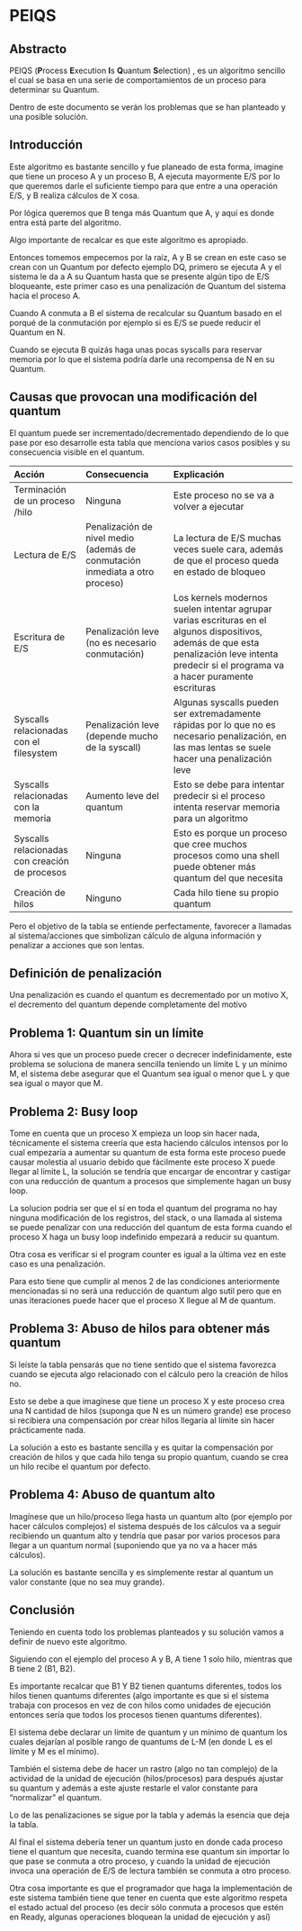 # PEIQS

## Abstracto 

PEIQS (**P**rocess **E**xecution **I**s **Q**uantum **S**election) , es un algoritmo sencillo el cual se basa en una serie de comportamientos de un proceso para determinar su Quantum.

Dentro de este documento se verán los problemas que se han planteado y una posible solución.

## Introducción 

Este algoritmo es bastante sencillo y fue planeado de esta forma, imagine que tiene un proceso A y un proceso B, A ejecuta mayormente E/S por lo que queremos darle el suficiente tiempo para que entre a una operación E/S, y B realiza cálculos de X cosa.

Por lógica queremos que B tenga más Quantum que A, y aquí es donde entra está parte del algoritmo.

Algo importante de recalcar es que este algoritmo es apropiado.

Entonces tomemos empecemos por la raíz, A y B se crean en este caso se crean con un Quantum por defecto ejemplo DQ, primero se ejecuta A y el sistema le da a A su Quantum hasta que se presente algún tipo de E/S bloqueante, este primer caso es una penalización de Quantum del sistema hacia el proceso A.

Cuando A conmuta a B el sistema de recalcular su Quantum basado en el porqué de la conmutación por ejemplo si es E/S se puede reducir el Quantum en N.

Cuando se ejecuta B quizás haga unas pocas syscalls para reservar memoria por lo que el sistema podría darle una recompensa de N en su Quantum.

## Causas que provocan una modificación del quantum

El quantum puede ser incrementado/decrementado dependiendo de lo que pase por eso desarrolle esta tabla que menciona varios casos posibles y su consecuencia visible en el quantum.

| Acción | Consecuencia | Explicación |
| :---- | :---- | :---- |
| Terminación de un proceso /hilo | Ninguna | Este proceso no se va a volver a ejecutar |
| Lectura de E/S | Penalización de nivel medio (además de conmutación inmediata a otro proceso) | La lectura de E/S muchas veces suele cara, además de que el proceso queda en estado de bloqueo |
| Escritura de E/S | Penalización leve (no es necesario conmutación) | Los kernels modernos suelen intentar agrupar varias escrituras en el algunos dispositivos, además de que esta penalización leve intenta predecir si el programa va a hacer puramente escrituras |
| Syscalls relacionadas con el filesystem | Penalización leve (depende mucho de la syscall) | Algunas syscalls pueden ser extremadamente rápidas por lo que no es necesario penalización, en las mas lentas se suele hacer una penalización leve  |
| Syscalls relacionadas con la memoria | Aumento leve del quantum  | Esto se debe para intentar predecir si el proceso intenta reservar memoria para un algoritmo |
| Syscalls relacionadas con creación de procesos | Ninguna | Esto es porque un proceso que cree muchos procesos como una shell puede obtener más quantum del que necesita |
| Creación de hilos | Ninguno | Cada hilo tiene su propio quantum |

Pero el objetivo de la tabla se entiende perfectamente, favorecer a llamadas al sistema/acciones que simbolizan cálculo de alguna información y penalizar a acciones que son lentas.

## Definición de penalización

Una penalización es cuando el quantum es decrementado por un motivo X, el decremento del quantum depende completamente del motivo

## Problema 1: Quantum sin un límite

Ahora si ves que un proceso puede crecer o decrecer indefinidamente, este problema se soluciona de manera sencilla teniendo un límite L y un mínimo M, el sistema debe asegurar que el Quantum sea igual o menor que L y que sea igual o mayor que M.

## Problema 2: Busy loop

Tome en cuenta que un proceso X empieza un loop sin hacer nada, técnicamente el sistema creería que esta haciendo cálculos intensos por lo cual empezaría a aumentar su quantum de esta forma este proceso puede causar molestia al usuario debido que fácilmente este proceso X puede llegar al límite L, la solución se tendría que encargar de encontrar y castigar con una reducción de quantum a procesos que simplemente hagan un busy loop.

La solucion podria ser que el sí en toda el quantum del programa no hay ninguna modificación de los registros, del stack, o una llamada al sistema se puede penalizar con una reducción del quantum de esta forma cuando el proceso X haga un busy loop indefinido empezará a reducir su quantum.

Otra cosa es verificar si el program counter es igual a la última vez en este caso es una penalización.

Para esto tiene que cumplir al menos 2 de las condiciones anteriormente mencionadas si no será una reducción de quantum algo sutil pero que en unas iteraciones puede hacer que el proceso X llegue al M de quantum.

## Problema 3: Abuso de hilos para obtener más quantum

Si leíste la tabla pensarás que no tiene sentido que el sistema favorezca cuando se ejecuta algo relacionado con el cálculo pero la creación de hilos no.

Esto se debe a que imagínese que tiene un proceso X y este proceso crea una N cantidad de hilos (suponga que N es un número grande) ese proceso si recibiera una compensación por crear hilos llegaría al límite sin hacer prácticamente nada.

La solución a esto es bastante sencilla y es quitar la compensación por creación de hilos y que cada hilo tenga su propio quantum, cuando se crea un hilo recibe el quantum por defecto.

## 

## Problema 4: Abuso de quantum alto

Imagínese que un hilo/proceso llega hasta un quantum alto (por ejemplo por hacer cálculos complejos) el sistema después de los cálculos va a seguir recibiendo un quantum alto y tendría que pasar por varios procesos para llegar a un quantum normal (suponiendo que ya no va a hacer más cálculos).

La solución es bastante sencilla y es simplemente restar al quantum un valor constante (que no sea muy grande).

## Conclusión

Teniendo en cuenta todo los problemas planteados y su solución vamos a definir de nuevo este algoritmo.

Siguiendo con el ejemplo del proceso A y B, A tiene 1 solo hilo, mientras que B tiene 2 (B1, B2).

Es importante recalcar que B1 Y B2 tienen quantums diferentes, todos los hilos tienen quantums diferentes (algo importante es que si el sistema trabaja con procesos en vez de con hilos como unidades de ejecución entonces sería que todos los procesos tienen quantums diferentes).

El sistema debe declarar un límite de quantum y un mínimo de quantum los cuales dejarían al posible rango de quantums de L-M (en donde L es el límite y M es el mínimo).

También el sistema debe de hacer un rastro (algo no tan complejo) de la actividad de la unidad de ejecución (hilos/procesos) para después ajustar su quantum y además a este ajuste restarle el valor constante para “normalizar” el quantum.

Lo de las penalizaciones se sigue por la tabla y además la esencia que deja la tabla.

Al final el sistema debería tener un quantum justo en donde cada proceso tiene el quantum que necesita, cuando termina ese quantum sin importar lo que pase se conmuta a otro proceso, y cuando la unidad de ejecución invoca una operación de E/S de lectura también se conmuta a otro proceso.

Otra cosa importante es que el programador que haga la implementación de este sistema también tiene que tener en cuenta que este algoritmo respeta el estado actual del proceso (es decir sólo conmuta a procesos que estén en Ready, algunas operaciones bloquean la unidad de ejecución y así)

